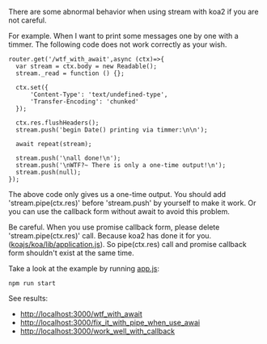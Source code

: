 There are some abnormal behavior when using stream with koa2 if you are not careful.

For example. When I want to print some messages one by one with a timmer. The following code does not work correctly as your wish.

    router.get('/wtf_with_await',async (ctx)=>{
      var stream = ctx.body = new Readable();
      stream._read = function () {};

      ctx.set({
          'Content-Type': 'text/undefined-type',
          'Transfer-Encoding': 'chunked'
      });

      ctx.res.flushHeaders();
      stream.push('begin Date() printing via timmer:\n\n');

      await repeat(stream);

      stream.push('\nall done!\n');
      stream.push('\nWTF?~ There is only a one-time output!\n');
      stream.push(null);
    });

The above code only gives us a one-time output. You should add 'stream.pipe(ctx.res)' before 'stream.push' by yourself to make it work. Or you can use the callback form without await to avoid this problem.

Be careful. When you use promise callback form, please delete 'stream.pipe(ctx.res)' call. Because koa2 has done it for you. ([koajs/koa/lib/application.js](https://github.com/koajs/koa/blob/master/lib/application.js#L267)). So pipe(ctx.res) call and promise callback form shouldn't exist at the same time.

Take a look at the example by running [app.js](app.js):

    npm run start

See results:

- <http://localhost:3000/wtf_with_await>
- <http://localhost:3000/fix_it_with_pipe_when_use_awai>
- <http://localhost:3000/work_well_with_callback>
